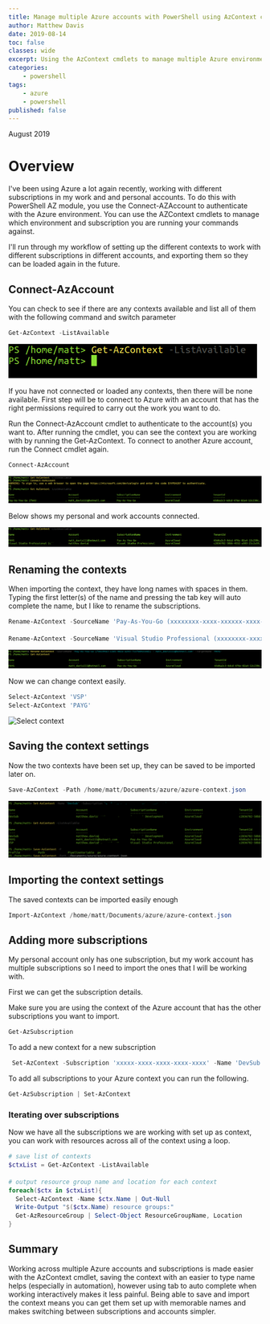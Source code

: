 ```yaml
---
title: Manage multiple Azure accounts with PowerShell using AzContext cmdlets
author: Matthew Davis
date: 2019-08-14
toc: false
classes: wide
excerpt: Using the AzContext cmdlets to manage multiple Azure environments and subscriptions
categories:
    - powershell
tags:
    - azure
    - powershell
published: false
---
```

August 2019

# Overview

I've been using Azure a lot again recently, working with different subscriptions in my work and and personal accounts. To do this with PowerShell AZ module, you use the Connect-AZAccount to authenticate with the Azure environment. You can use the AZContext cmdlets to manage which environment and subscription you are running your commands against.

I'll run through my workflow of setting up the different contexts to work with different subscriptions in different accounts, and exporting them so they can be loaded again in the future.

## Connect-AzAccount

You can check to see if there are any contexts available and list all of them with the following command and switch parameter

```powershell
Get-AzContext -ListAvailable
```

![PowerShell no contexts available](/images/ps-azcontext/no-ctx.png)

If you have not connected or loaded any contexts, then there will be none available. First step will be to connect to Azure with an account that has the right permissions required to carry out the work you want to do.

Run the Connect-AzAccount cmdlet to authenticate to the account(s) you want to. After running the cmdlet, you can see the context you are working with by running the Get-AzContext. To connect to another Azure account, run the Connect cmdlet again.

```powershell
Connect-AzAccount
```

![adding an account](/images/ps-azcontext/add-account.png)

Below shows my personal and work accounts connected.

![PowerShell no contexts available](/images/ps-azcontext/get-accounts.png)


## Renaming the contexts

When importing the context, they have long names with spaces in them. Typing the first letter(s) of the name and pressing the tab key will auto complete the name, but I like to rename the subscriptions.

```powershell
Rename-AzContext -SourceName 'Pay-As-You-Go (xxxxxxxx-xxxx-xxxxxx-xxxx-xxxxxxxxxx) xxx.xxx@xxx' -TargetName 'PAYG'

Rename-AzContext -SourceName 'Visual Studio Professional (xxxxxxxx-xxxx-xxxxxx-xxxx-xxxxxxxxxx) xxx.xxx@xxx' -TargetName 'VSP'
```

![Renaming contexts](/images/ps-azcontext/rename.png)

Now we can change context easily.

```powershell
Select-AzContext 'VSP'
Select-AzContext 'PAYG'
```

![Select context](/images/ps-azcontext/select-context.png)

## Saving the context settings

Now the two contexts have been set up, they can be saved to be imported later on.

```powershell
Save-AzContext -Path /home/matt/Documents/azure/azure-context.json
```

![PowerShell no contexts available](/images/ps-azcontext/add-another-context.png)

## Importing the context settings

The saved contexts can be imported easily enough

```powershell
Import-AzContext /home/matt/Documents/azure/azure-context.json
```

## Adding more subscriptions

My personal account only has one subscription, but my work account has multiple subscriptions so I need to import the ones that I will be working with.

First we can get the subscription details.

Make sure you are using the context of the Azure account that has the other subscriptions you want to import.

```powershell
Get-AzSubscription
```

To add a new context for a new subscription

```powershell
 Set-AzContext -Subscription 'xxxxx-xxxx-xxxx-xxxx-xxxx' -Name 'DevSub'
```

To add all subscriptions to your Azure context you can run the following.

```powershell
Get-AzSubscription | Set-AzContext
```

### Iterating over subscriptions

Now we have all the subscriptions we are working with set up as context, you can work with resources across all of the context using a loop.

```powershell
# save list of contexts
$ctxList = Get-AzContext -ListAvailable

# output resource group name and location for each context
foreach($ctx in $ctxList){
  Select-AzContext -Name $ctx.Name | Out-Null
  Write-Output "$($ctx.Name) resource groups:"
  Get-AzResourceGroup | Select-Object ResourceGroupName, Location
}

```

## Summary

Working across multiple Azure accounts and subscriptions is made easier with the AzContext cmdlet, saving the context with an easier to type name helps (especially in automation), however using tab to auto complete when working interactively makes it less painful. Being able to save and import the context means you can get them set up with memorable names and makes switching between subscriptions and accounts simpler. 
